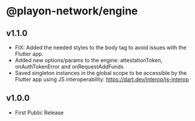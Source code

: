 # @playon-network/engine

## v1.1.0

- FIX: Added the needed styles to the body tag to avoid issues with the Flutter app.
- Added new options/params to the engine: attestationToken, onAuthTokenError and onRequestAddFunds
- Saved singleton instances in the global scope to be accessible by the Flutter app using JS interoperability: https://dart.dev/interop/js-interop

## v1.0.0

- First Public Release
